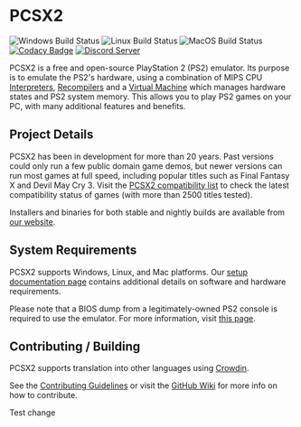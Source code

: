 # PCSX2

![Windows Build Status](https://img.shields.io/github/actions/workflow/status/PCSX2/pcsx2/windows_build_matrix.yml?label=%F0%9F%96%A5%EF%B8%8F%20Windows%20Builds)
![Linux Build Status](https://img.shields.io/github/actions/workflow/status/PCSX2/pcsx2/linux_build_matrix.yml?label=%F0%9F%90%A7%20Linux%20Builds)
![MacOS Build Status](https://img.shields.io/github/actions/workflow/status/PCSX2/pcsx2/macos_build_matrix.yml?label=%F0%9F%8D%8E%20MacOS%20Builds)
[![Codacy Badge](https://app.codacy.com/project/badge/Grade/1f7c0d75fec74d6daa6adb084e5b4f71)](https://app.codacy.com/gh/PCSX2/pcsx2/dashboard?utm_source=github.com&utm_medium=referral&utm_content=PCSX2/pcsx2&utm_campaign=Badge_Grade)
[![Discord Server](https://img.shields.io/discord/309643527816609793?color=%235CA8FA&label=PCSX2%20Discord&logo=discord&logoColor=white)](https://discord.com/invite/TCz3t9k)

PCSX2 is a free and open-source PlayStation 2 (PS2) emulator. Its purpose is to emulate the PS2's hardware, using a combination of MIPS CPU [Interpreters](<https://en.wikipedia.org/wiki/Interpreter_(computing)>), [Recompilers](https://en.wikipedia.org/wiki/Dynamic_recompilation) and a [Virtual Machine](https://en.wikipedia.org/wiki/Virtual_machine) which manages hardware states and PS2 system memory. This allows you to play PS2 games on your PC, with many additional features and benefits.

## Project Details

PCSX2 has been in development for more than 20 years. Past versions could only run a few public domain game demos, but newer versions can run most games at full speed, including popular titles such as Final Fantasy X and Devil May Cry 3. Visit the [PCSX2 compatibility list](https://pcsx2.net/compat/) to check the latest compatibility status of games (with more than 2500 titles tested).

Installers and binaries for both stable and nightly builds are available from [our website](https://pcsx2.net/downloads/).

## System Requirements

PCSX2 supports Windows, Linux, and Mac platforms. Our [setup documentation page](https://pcsx2.net/docs/setup/requirements) contains additional details on software and hardware requirements.

Please note that a BIOS dump from a legitimately-owned PS2 console is required to use the emulator. For more information, visit [this page](https://pcsx2.net/docs/setup/gather/#how-to-dump-your-ps2-bios).

## Contributing / Building

PCSX2 supports translation into other languages using [Crowdin](https://crowdin.com/project/pcsx2-emulator).

See the [Contributing Guidelines](https://github.com/PCSX2/pcsx2/blob/master/.github/CONTRIBUTING.md) or visit the [GitHub Wiki](https://github.com/PCSX2/pcsx2/wiki) for more info on how to contribute.

Test change